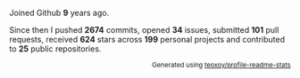 Joined Github **9** years ago.

Since then I pushed **2674** commits, opened **34** issues, submitted **101** pull requests, received **624** stars across **199** personal projects and contributed to **25** public repositories.

<p align="right"><sub>Generated using <a href="https://github.com/marketplace/actions/profile-readme-stats">teoxoy/profile-readme-stats</a></sub></p>
